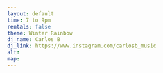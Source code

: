 ```yaml
---
layout: default
time: 7 to 9pm
rentals: false
theme: Winter Rainbow
dj_name: Carlos B
dj_link: https://www.instagram.com/carlosb_music
alt:
map:
---
```

